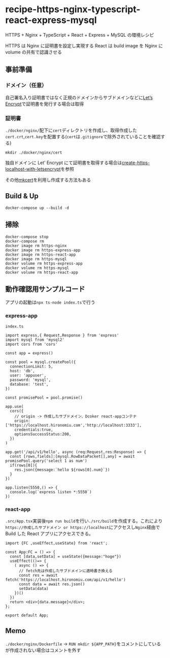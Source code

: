 # recipe-https-nginx-typescript-react-express-mysql

HTTPS + Nginx + TypeScript + React + Express + MySQL の環境レシピ

HTTPS は Nginx に証明書を設定し実現する
React は build image を Nginx に volume の共有で認識させる

## 事前準備

### ドメイン（任意）

自己署名入り証明書ではなく正規のドメインからサブドメインなどに[Let’s Encrypt](https://letsencrypt.org/)で証明書を発行する場合は取得

### 証明書

`./docker/nginx/`配下に`cert`ディレクトリを作成し、取得作成した`cert.crt`,`cert.key`を配置する(`cert`は`.gitignore`で除外されていることを確認する)

```
mkdir ./docker/nginx/cert
```

独自ドメインに Let’ Encrypt にて証明書を取得する場合は[create-https-localhost-with-letsencrypt](https://github.com/hironomiu/create-https-localhost-with-letsencrypt)を参照

その他[mkcert](https://github.com/FiloSottile/mkcert)を利用し作成する方法もある

## Build & Up

```
docker-compose up --build -d
```

## 掃除

```
docker-compose stop
docker-compose rm
docker image rm https-nginx
docker image rm https-express-app
docker image rm https-react-app
docker image rm https-mysql
docker volume rm https-express-app
docker volume rm https-mysql
docker volume rm https-react-app
```

## 動作確認用サンプルコード

アプリの起動は`npx ts-node index.ts`で行う

### express-app

`index.ts`

```
import express,{ Request,Response } from 'express'
import mysql from 'mysql2'
import cors from 'cors'

const app = express()

const pool = mysql.createPool({
  connectionLimit: 5,
  host: 'db',
  user: 'appuser',
  password: 'mysql',
  database: 'test',
})

const promisePool = pool.promise()

app.use(
  cors({
    // origin -> 作成したサブドメイン、Dcoker react-appコンテナ
    origin:['https://localhost.hironomiu.com','http://localhost:3333'],
    credentials:true,
    optionsSuccessStatus:200,
  })
)

app.get('/api/v1/hello', async (req:Request,res:Response) => {
  const [rows,fields]:[mysql.RowDataPacket[],any] = await promisePool.query('select 1 as num')
  if(rows[0]){
    res.json({message:`hello ${rows[0].num}`})
  }
})

app.listen(5550,() => {
  console.log(`express listen *:5550`)
})
```

### react-app

`.src/App.tsx`実装後`npm run build`を行い`./src/build`を作成する。これにより`https://作成したサブドメイン or https://localhost`にアクセスし`Nginx`経由で Build した React アプリにアクセスできる。

```
import {FC ,useEffect,useState} from 'react';

const App:FC = () => {
  const [data,setData] = useState({message:"hoge"})
  useEffect(()=> {
    ( async () => {
      // fetch先は作成したサブドメインに適時書き換える
      const res = await fetch('https://localhost.hironomiu.com/api/v1/hello')
      const data = await res.json()
      setData(data)
    })()
  })
  return <div>{data.message}</div>;
};

export default App;
```

## Memo

`./docker/nginx/Dockerfile` -> `RUN mkdir ${APP_PATH}`をコメントにしているが作成されない場合はコメントを外す
